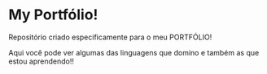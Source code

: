 # My Portfólio!
 Repositório criado especificamente para o meu PORTFÓLIO!
 
Aqui você pode ver algumas das linguagens que domino e também as que estou aprendendo!!
